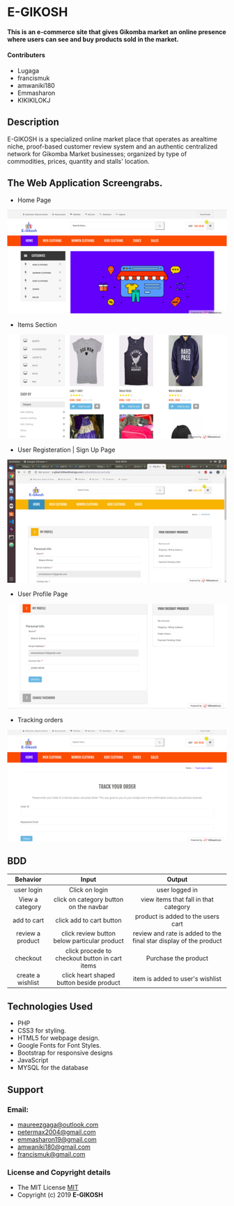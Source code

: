 # E-GIKOSH

#### This is an e-commerce site that gives Gikomba market an online presence where users can see and buy products sold in the market.

#### Contributers
* Lugaga 
* francismuk
* amwaniki180
* Emmasharon
* KIKIKILOKJ

## Description

E-GIKOSH is a specialized online market place that operates as arealtime niche, proof-based customer review system and an authentic centralized network for Gikomba Market businesses; organized by type of commodities, prices, quantity and stalls' location. 

## The Web Application Screengrabs.
* Home Page

![Home page](screen-grabs/home-page.png)

* Items Section

![Items section](screen-grabs/items.png)

* User Registeration | Sign Up Page

![User Sign Up](screen-grabs/login.png)

* User Profile Page

![User Profile](screen-grabs/profile.png)

* Tracking orders

![Tracking orders](screen-grabs/track-order.png)

## BDD

| Behavior | Input  | Output |
| :-------------: | :-------------: | :-------------: |
| user login | Click on login | user logged in |
| View a category | click on category button on the navbar  | view items that fall in that category |
| add to cart| click add to cart button | product is added to the users cart |
| review a product| click review button below particular product | review and rate is added to the final star display of the product |
| checkout | click procede to checkout button in cart items | Purchase the product |
| create a wishlist| click heart shaped button beside product  | item is added to user's wishlist |


## Technologies Used

* PHP
* CSS3 for styling.
* HTML5 for webpage design.
* Google Fonts for Font Styles.
* Bootstrap for responsive designs
* JavaScript
* MYSQL for the database

## Support

### Email: 
  * maureezgaga@outlook.com
  * petermax2004@gmail.com
  * emmasharon19@gmail.com
  * amwaniki180@gmail.com
  * francismuk@gmail.com

### License and Copyright details

* The MIT License [MIT](LICENSE)
* Copyright (c) 2019 **E-GIKOSH**



